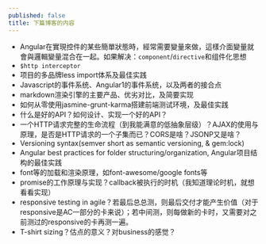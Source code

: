 ```yaml
---
published: false
title: 下篇博客的内容
---
```


* Angular在實現控件的某些簡單狀態時，經常需要變量來做，這樣介面變量就會與邏輯變量混合在一起。如果解决：`component`/`directive`和组件化思想
* `$http interceptor`
* 项目的多品牌less import体系及最佳实践
* Javascript的事件系统、Angular1的事件系统，以及两者的接合点
* markdown渲染引擎的主要产品、优劣对比，及简要实现
* 如何从零使用jasmine-grunt-karma搭建前端测试环境，及最佳实践
* 什么是好的API？如何设计、实现一个好的API？
* 一个HTTP请求完整的生命流程（到我能满意的低抽象层级）？AJAX的使用与原理，是否是HTTP请求的一个子集而已？CORS是啥？JSONP又是啥？
* Versioning syntax(semver short as semantic versioning, & gem:lock)
* Angular best practices for folder structuring/organization, Angular项目结构的最佳实践
* font等的加载和渲染原理，如font-awesome/google fonts等
* promise的工作原理与实现？callback被执行的时机（我知道理论时机，就想看看实现）
* responsive testing in agile？若最后总总测，则最后交付才能产生价值（对于responsive是AC一部分的卡来说）；若中间测，则每做新的卡时，又需要对之前测过的responsive的卡再测一遍。
* T-shirt sizing？估点的意义？对business的感觉？
